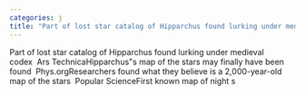 ```yaml
---
categories: j
title: "Part of lost star catalog of Hipparchus found lurking under medieval codex  Ars Technica"
---
```

Part of lost star catalog of Hipparchus found lurking under medieval codex&nbsp;&nbsp;Ars TechnicaHipparchus"s map of the stars may finally have been found&nbsp;&nbsp;Phys.orgResearchers found what they believe is a 2,000-year-old map of the stars&nbsp;&nbsp;Popular ScienceFirst known map of night s